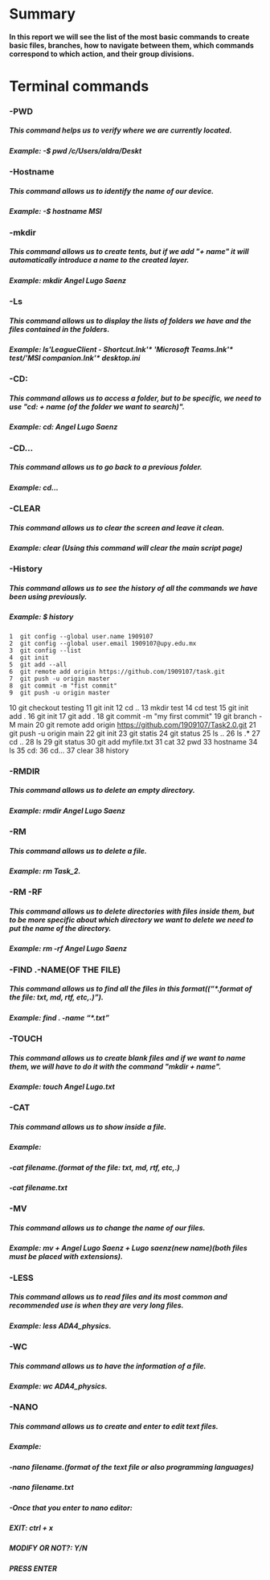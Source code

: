 # Summary 
#### In this report we will see the list of the most basic commands to create basic files, branches, how to navigate between them, which commands correspond to which action, and their group divisions.
# Terminal commands
### -PWD
#####  This command helps us to verify where we are currently located.
##### Example: -$ pwd /c/Users/aldra/Deskt
### -Hostname
##### This command allows us to identify the name of our device.
##### Example: -$ hostname MSI
### -mkdir
##### This command allows us to create tents, but if we add "+ name" it will automatically introduce a name to the created layer.
##### Example: mkdir Angel Lugo Saenz
### -Ls
##### This command allows us to display the lists of folders we have and the files contained in the folders.
##### Example:   ls'LeagueClient - Shortcut.lnk'*  'Microsoft Teams.lnk'*   test/'MSI companion.lnk'*             desktop.ini
### -CD:
##### This command allows us to access a folder, but to be specific, we need to use "cd: + name (of the folder we want to search)".
##### Example: cd: Angel Lugo Saenz 
### -CD...
##### This command allows us to go back to a previous folder.
##### Example: cd...
### -CLEAR
##### This command allows us to clear the screen and leave it clean.
##### Example: clear (Using this command will clear the main script page)
### -History 
##### This command allows us to see the history of all the commands we have been using previously.
##### Example: $ history
    1  git config --global user.name 1909107
    2  git config --global user.email 1909107@upy.edu.mx
    3  git config --list
    4  git init
    5  git add --all
    6  git remote add origin https://github.com/1909107/task.git
    7  git push -u origin master
    8  git commit -m "fist commit"
    9  git push -u origin master
   10  git checkout testing
   11  git init
   12  cd ..
   13  mkdir test
   14  cd test
   15  git init add .
   16  git init
   17  git add .
   18  git commit -m "my first commit"
   19  git branch -M main
   20  git remote add origin https://github.com/1909107/Task2.0.git
   21  git push -u origin main
   22  git init
   23  git statis
   24  git status
   25  ls ..
   26  ls .*
   27  cd ..
   28  ls
   29  git status
   30  git add myfile.txt
   31  cat
   32  pwd
   33  hostname
   34  ls
   35  cd:
   36  cd...
   37  clear
   38  history
   ### -RMDIR 
   ##### This command allows us to delete an empty directory.
   ##### Example: rmdir Angel Lugo Saenz 
   ### -RM
   ##### This command allows us to delete a file.
   ##### Example: rm Task_2.
   ### -RM -RF
   ##### This command allows us to delete directories with files inside them, but to be more specific about which directory we want to delete we need to put the name of the directory.
   ##### Example: rm -rf Angel Lugo Saenz 
   ### -FIND .-NAME(OF THE FILE)
   ##### This command allows us to find all the files in this format((“*.format of the file: txt, md, rtf, etc,.)”).
   ##### Example: find . -name “\*.txt”
   ### -TOUCH
   ##### This command allows us to create blank files and if we want to name them, we will have to do it with the command "mkdir + name".
   ##### Example: touch Angel Lugo.txt
   ### -CAT
   #####  This command allows us to show inside a file.
   ##### Example: 
   ##### -cat filename.(format of the file: txt, md, rtf, etc,.)
##### -cat filename.txt
### -MV
##### This command allows us to change the name of our files.
##### Example: mv +  Angel Lugo Saenz + Lugo saenz(new name)(both files must be placed with extensions).
### -LESS
##### This command allows us to read files and its most common and recommended use is when they are very long files.
##### Example: less ADA4_physics.
### -WC
##### This command allows us to have the information of a file.
##### Example: wc  ADA4_physics.
### -NANO
##### This command allows us  to create and enter to edit text files.
##### Example: 
##### -nano filename.(format of the text file or also programming languages)
##### -nano filename.txt
##### -Once that you enter to nano editor:
##### EXIT: ctrl + x
##### MODIFY OR NOT?: Y/N
##### PRESS ENTER

